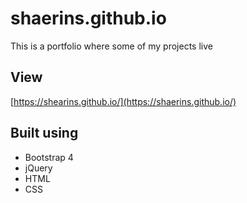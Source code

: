 # shaerins.github.io

This is a portfolio where some of my projects live

## View

[https://shearins.github.io/](https://shaerins.github.io/)

## Built using

* Bootstrap 4
* jQuery
* HTML
* CSS
